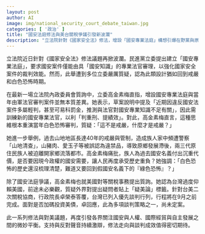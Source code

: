 ```yaml
---
layout: post
author: AI
image: img/national_security_court_debate_taiwan.jpg
categories: [ '政治' ]
title: "國安法庭修法與美台關稅爭議引發新波瀾"
description: "立法院針對《國家安全法》修法，增設「國安專業法庭」構想引爆在野黨與原住民族立委抨擊，質疑可能重現戒嚴與白色恐怖歷史。高金素梅以山地管制過往為例，警告莫讓舊恥重演。此外，美台關稅協商、投資美債等話題，牽動國安、人權與自主發展的平衡，引發朝野激烈辯論。"
---
```

立法院近日針對《國家安全法》修法議題再掀波瀾。民進黨立委提出建立「國安專業法庭」，要求國安案件僅能由具「國安知識」的專業法官審理，以強化國家安全案件的裁判效能。然而，此舉遭到多位立委嚴厲質疑，認為此類設計猶如回到戒嚴和白色恐怖時期。

在最新一場立法院內政委員會質詢中，立委高金素梅直指，增設國安專業法庭與當年由軍法官審判案件並無本質差異。她表示，草案說明中提及「近期因違反國安法案件多屬輕判，甚至可易科罰金，推測與法官對國安專業知識不足有關」，因此需訓練新的國安專業法官，以利「判重刑、提績效」。對此，高金素梅直言，這種思維根本重演當年白色恐怖審判，質疑：「這不是戒嚴，什麼才是戒嚴？」

她進一步舉例，過去山地地區長達40年的戒嚴與管制，造成族人家中頻遭警察「山地清查」，山豬肉、愛玉子等被誤認為違禁品，導致原鄉發展滯後，兩三代原住民族人被迫離開家鄉流落都市。高金素梅痛批，族人為過去國安名義付出沉重代價，是否要因現今政權的國安需要，讓人民再度承受歷史重負？她強調：「白色恐怖的歷史還沒梳理清楚，難道又要回到假國安名義下的『綠色恐怖』？」

除了國安法庭爭議，高金素梅也就美國對等關稅事務提出質詢。她認為台灣過度仰賴美國，前途未必樂觀，質疑外界對提出疑問者貼上「疑美論」標籤。針對台美二次關稅協商，行政院長卓榮泰答覆，台灣已列入優先談判行列，行程將在9月之前完成。面對是否加碼投資美債，卓回應，此為多項談判策略之一，尚未定案。

此一系列修法與對美議題，再度引發各界關注國安與人權、國際經貿與自主發展之間的微妙平衡。支持與反對聲音持續激辯，修法走向與談判成效值得密切期待。
